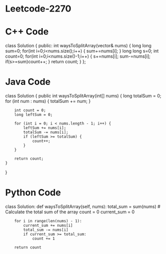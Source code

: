 # Leetcode-2270
# C++ Code
class Solution {
public:
    int waysToSplitArray(vector<int>& nums) {
        long long sum=0;
        for(int i=0;i<nums.size();i++)
        {
            sum+=nums[i];
        }
        long long s=0;
        int count=0;
        for(int i=0;i<nums.size()-1;i++)
        {
            s+=nums[i];
            sum-=nums[i];
            if(s>=sum)count++;
        }
        return count;
    }
};

# Java Code

class Solution {
    public int waysToSplitArray(int[] nums) {
        long totalSum = 0;
        for (int num : nums) {
            totalSum += num;
        }

        int count = 0;
        long leftSum = 0;

        for (int i = 0; i < nums.length - 1; i++) {
            leftSum += nums[i];
            totalSum -= nums[i];
            if (leftSum >= totalSum) {
                count++;
            }
        }

        return count;
    }
}


# Python Code

class Solution:
    def waysToSplitArray(self, nums):
        total_sum = sum(nums)  # Calculate the total sum of the array
        count = 0
        current_sum = 0

        for i in range(len(nums) - 1):
            current_sum += nums[i]
            total_sum -= nums[i]
            if current_sum >= total_sum:
                count += 1

        return count
